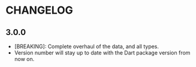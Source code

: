 # CHANGELOG

## 3.0.0

- [BREAKING]: Complete overhaul of the data, and all types.
- Version number will stay up to date with the Dart package version from now on.
